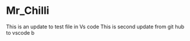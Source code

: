 # Mr_Chilli 
This is an update to test file in Vs code 
This is second update from git hub to vscode
b